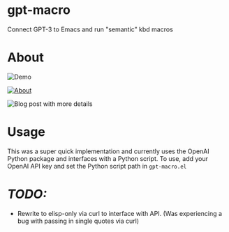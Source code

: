 # gpt-macro
Connect GPT-3 to Emacs and run "semantic" kbd macros

# About
![Demo](./assets/emacs-gpt-macro-2.gif)

[![About](https://raw.githubusercontent.com/samrawal/gpt-macro/main/assets/tweet.png)](https://twitter.com/samarthrawal/status/1591527892386734081)

![Blog post with more details](https://samrawal.substack.com/p/semantic-macros-with-emacs-gpt)

# Usage
This was a super quick implementation and currently uses the OpenAI Python package and interfaces with a Python script.
To use, add your OpenAI API key and set the Python script path in `gpt-macro.el` 

# *TODO:*
- Rewrite to elisp-only via curl to interface with API. (Was experiencing a bug with passing in single quotes via curl)
